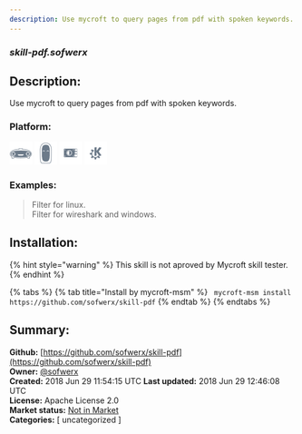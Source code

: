 ```yaml
---
description: Use mycroft to query pages from pdf with spoken keywords.
---
```


### _skill-pdf.sofwerx_  
## Description:  
Use mycroft to query pages from pdf with spoken keywords.  
  
### Platform:  
 ![Mark I](../.gitbook/assets/mark-1-icon.png)  ![Mark II](../.gitbook/assets/mark-2-icon.png)  ![Picroft](../.gitbook/assets/picroft-icon.png)  ![plasmoid](../.gitbook/assets/kde.png)   
### Examples:  
> Filter for linux.  
> Filter for wireshark and windows.  
  
## Installation:  
{% hint style="warning" %}
This skill is not aproved by Mycroft skill tester.
{% endhint %}
    
{% tabs %}
{% tab title="Install by mycroft-msm" %}
``` mycroft-msm install https://github.com/sofwerx/skill-pdf```
{% endtab %}
  {% endtabs %}
    
## Summary:  
**Github:** [https://github.com/sofwerx/skill-pdf](https://github.com/sofwerx/skill-pdf)  
**Owner:** [@sofwerx](https://github.com/sofwerx)  
**Created:** 2018 Jun 29 11:54:15 UTC  **Last updated:** 2018 Jun 29 12:46:08 UTC  
**License:** Apache License 2.0  
**Market status:** [Not in Market](https://market.mycroft.ai/skill/)  
**Categories:** [ uncategorized ]   

